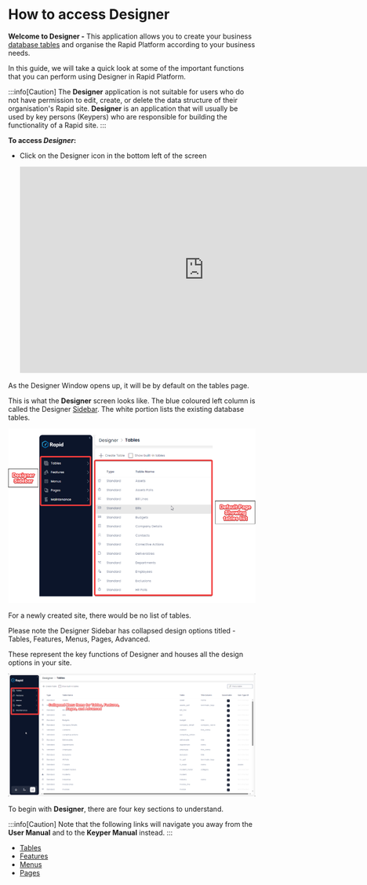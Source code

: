 # How to access Designer

**Welcome to Designer -** This application allows you to create your business [database tables](</docs/Rapid/3-User Manual/glossary/glossary.md#data-table> "Data Table") and organise the Rapid Platform according to your business needs.

In this guide, we will take a quick look at some of the important functions that you can perform using Designer in Rapid Platform.

:::info[Caution]
The **Designer** application is not suitable for users who do not have permission to edit, create, or delete the data structure of their organisation's Rapid site. **Designer** is an application that will usually be used by key persons (Keypers) who are responsible for building the functionality of a Rapid site.
:::

**To access *Designer*:**

- Click on the Designer icon in the bottom left of the screen
      
    <iframe allowfullscreen="allowfullscreen" frameborder="0" height="420" src="https://www.youtube.com/embed/Poycv1xhmIk?si=71gpRmg2XrnuycxA" title="YouTube video player" width="750"></iframe>

As the Designer Window opens up, it will be by default on the tables page.

This is what the **Designer** screen looks like. The blue coloured left column is called the Designer [Sidebar](</docs/Rapid/3-User Manual/glossary/glossary.md#sidebar> "Sidebar"). The white portion lists the existing database tables.

![image-1701845658756.png](./downloaded_image_1705285518733.png)

For a newly created site, there would be no list of tables.

Please note the Designer Sidebar has collapsed design options titled - Tables, Features, Menus, Pages, Advanced.

These represent the key functions of Designer and houses all the design options in your site.

![image-1701899186075.png](./downloaded_image_1705285519751.png)

To begin with **Designer**, there are four key sections to understand.

:::info[Caution]
Note that the following links will navigate you away from the **User Manual** and to the **Keyper Manual** instead.
:::

- [Tables](/docs/Rapid/4-Keyper%20Manual/2-Designer/1-Tables/1-all-about-tables-in-designer/1-all-about-tables-in-designer.md "All about Tables in Designer")
- [Features](/docs/Rapid/4-Keyper%20Manual/2-Designer/8-Administration/feature-access-control/feature-access-control.md "All about Feature Control in Designer")
- [Menus](/docs/Rapid/4-Keyper%20Manual/2-Designer/3-Menus/3-Menus.md "All about Menus in Designer")
- [Pages](/docs/Rapid/4-Keyper%20Manual/2-Designer/2-Pages/1-all-about-pages-in-designer.md "All about Pages in Designer")